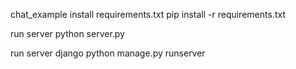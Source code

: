 chat_example
install requirements.txt 
pip install -r requirements.txt

run server 
python server.py

run server django
python  manage.py runserver 
